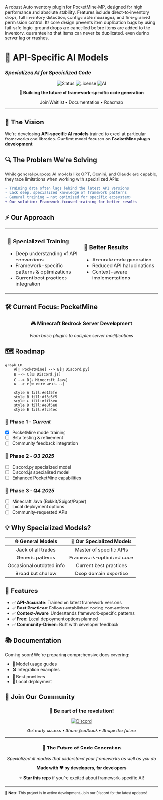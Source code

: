 A robust AutoInventory plugin for PocketMine-MP, designed for high performance and absolute stability. Features include direct-to-inventory drops, full inventory detection, configurable messages, and fine-grained permission control. Its core design prevents item duplication bugs by using fail-safe logic: ground drops are cancelled before items are added to the inventory, guaranteeing that items can never be duplicated, even during server lag or crashes.




# 🤖 API-Specific AI Models
### *Specialized AI for Specialized Code*

<div align="center">

![Status](https://img.shields.io/badge/Status-In%20Development-orange?style=for-the-badge)
![License](https://img.shields.io/badge/License-MIT-blue?style=for-the-badge)
![AI](https://img.shields.io/badge/Powered%20by-Custom%20AI-purple?style=for-the-badge)

**🚀 Building the future of framework-specific code generation**

[Join Waitlist](#-join-our-community) • [Documentation](#-documentation) • [Roadmap](#-roadmap)

</div>

---

## 🎯 **The Vision**

We're developing **API-specific AI models** trained to excel at particular frameworks and libraries. Our first model focuses on **PocketMine plugin development**.

## 🔍 **The Problem We're Solving**

While general-purpose AI models like GPT, Gemini, and Claude are capable, they face limitations when working with specialized APIs:

```diff
- Training data often lags behind the latest API versions
- Lack deep, specialized knowledge of framework patterns
- General training = not optimized for specific ecosystems
+ Our solution: Framework-focused training for better results
```

## ⚡ **Our Approach**

<table>
<tr>
<td width="50%">

### 🎯 **Specialized Training**
- Deep understanding of API conventions
- Framework-specific patterns & optimizations
- Current best practices integration

</td>
<td width="50%">

### 🚀 **Better Results**
- Accurate code generation
- Reduced API hallucinations
- Context-aware implementations

</td>
</tr>
</table>

## 🛠️ **Current Focus: PocketMine**

<div align="center">

### 🎮 Minecraft Bedrock Server Development

*From basic plugins to complex server modifications*

</div>

## 🗺️ **Roadmap**

```mermaid
graph LR
    A[🎯 PocketMine] --> B[🐍 Discord.py]
    B --> C[🟨 Discord.js]
    C --> D[☕ Minecraft Java]
    D --> E[🌐 More APIs...]
    
    style A fill:#e1f5fe
    style B fill:#f3e5f5
    style C fill:#fff3e0
    style D fill:#e8f5e8
    style E fill:#fce4ec
```

### 📅 **Phase 1** - *Current*
- [x] PocketMine model training
- [ ] Beta testing & refinement
- [ ] Community feedback integration

### 📅 **Phase 2** - *Q3 2025*
- [ ] Discord.py specialized model
- [ ] Discord.js specialized model
- [ ] Enhanced PocketMine capabilities

### 📅 **Phase 3** - *Q4 2025*
- [ ] Minecraft Java (Bukkit/Spigot/Paper)
- [ ] Local deployment options
- [ ] Community-requested APIs

## 💡 **Why Specialized Models?**

<div align="center">

| 🌐 **General Models** | 🎯 **Our Specialized Models** |
|:---:|:---:|
| Jack of all trades | Master of specific APIs |
| Generic patterns | Framework-optimized code |
| Occasional outdated info | Current best practices |
| Broad but shallow | Deep domain expertise |

</div>

## 🚀 **Features**

- ✅ **API-Accurate**: Trained on latest framework versions
- ✅ **Best Practices**: Follows established coding conventions
- ✅ **Context-Aware**: Understands framework-specific patterns
- ✅ **Free**: Local deployment options planned
- ✅ **Community-Driven**: Built with developer feedback

## 📚 **Documentation**

Coming soon! We're preparing comprehensive docs covering:

- 📖 Model usage guides
- 🛠️ Integration examples  
- 🎯 Best practices
- 🔧 Local deployment



## 🌟 **Join Our Community**

<div align="center">

### 🎉 **Be part of the revolution!**

[![Discord](https://img.shields.io/badge/Discord-Join%20Waitlist-5865F2?style=for-the-badge&logo=discord&logoColor=white)](https://discord.gg/pocketkimi)

*Get early access • Share feedback • Shape the future*

</div>

---

<div align="center">

### 🔮 **The Future of Code Generation**

*Specialized AI models that understand your frameworks as well as you do*

**Made with ❤️ by developers, for developers**

⭐ **Star this repo** if you're excited about framework-specific AI!

</div>

---

<sub>📝 **Note**: This project is in active development. Join our Discord for the latest updates!</sub>
